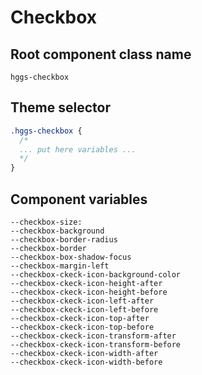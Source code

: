 # Checkbox

## Root component class name

`hggs-checkbox`

## Theme selector

```css
.hggs-checkbox {
  /*
  ... put here variables ...
  */
}
```

## Component variables

```
--checkbox-size:
--checkbox-background
--checkbox-border-radius
--checkbox-border
--checkbox-box-shadow-focus
--checkbox-margin-left
--checkbox-ckeck-icon-background-color
--checkbox-ckeck-icon-height-after
--checkbox-ckeck-icon-height-before
--checkbox-ckeck-icon-left-after
--checkbox-ckeck-icon-left-before
--checkbox-ckeck-icon-top-after
--checkbox-ckeck-icon-top-before
--checkbox-ckeck-icon-transform-after
--checkbox-ckeck-icon-transform-before
--checkbox-ckeck-icon-width-after
--checkbox-ckeck-icon-width-before
```

